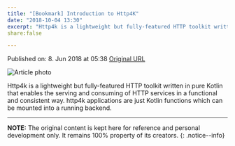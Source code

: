 ```yaml
---
title: "[Bookmark] Introduction to Http4K"
date: "2018-10-04 13:30"
excerpt: "Http4k is a lightweight but fully-featured HTTP toolkit written in pure Kotlin that enables the serving and consuming of HTTP services in a functional and consistent way. http4k applications are just Kotlin functions which can be mounted into a running backend. "
share:false

---
```

Published on: 8. Jun 2018 at 05:38
[Original URL](https://www.http4k.org/)

![Article photo](https://www.http4k.org/img/logo_1100x200_blue_on_white.png)

Http4k is a lightweight but fully-featured HTTP toolkit written in pure Kotlin that enables the serving and consuming of HTTP services in a functional and consistent way. http4k applications are just Kotlin functions which can be mounted into a running backend. 

--- 

**NOTE:** The original content is kept here for reference and personal development only. It remains 100% property of its creators.
{: .notice--info}

